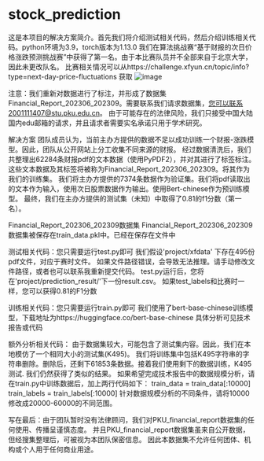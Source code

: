 # stock_prediction

这是本项目的解决方案简介。首先我们将介绍测试相关代码，然后介绍训练相关代码。python环境为3.9，torch版本为1.13.0
我们在算法挑战赛“基于财报的次日价格涨跌预测挑战赛”中获得了第一名。由于本比赛队员并不全部来自于北京大学，因此未更改队名。
比赛相关情况可以从https://challenge.xfyun.cn/topic/info?type=next-day-price-fluctuations
获取
![image](https://github.com/xuxiran/stock_prediction/assets/48015859/62072159-6b88-4063-87e0-7745a58673e3)

注意：我们重新对数据进行了标注，并形成了数据集Financial_Report_202306_202309。需要联系我们请求数据集，您可以联系2001111407@stu.pku.edu.cn。
由于可能存在的法律风险，我们只接受中国大陆国内edu邮箱的请求，并且请求者需要实名承诺只用于学术研究。


解决方案
团队成员认为，当前主办方提供的数据不足以成功训练一个财报-涨跌模型。因此，团队从公开网站上分工收集不同来源的财报。
经过数据清洗后，我们共整理出62284条财报pdf的文本数据（使用PyPDF2），并对其进行了标签标注。
这些文本数据及其标签将被称为Financial_Report_202306_202309。将其作为我们的训练集。
我们将主办方提供的7374条数据作为验证集。我们将pdf读取出的文本作为输入，使用次日股票数据作为输出。使用Bert-chinese作为预训练模型。
最终，我们在主办方提供的测试集（未知）中取得了0.81的f1分数（第一名）。

Financial_Report_202306_202309数据集
Financial_Report_202306_202309数据集被保存在train_data.pkl中。已经在保存在文件中


测试相关代码：您只需要运行test.py即可
我们假设'project/xfdata' 下存在495份pdf文件，对应于赛时文件。
如果文件路径错误，会导致无法推理。请手动修改文件路径，或者也可以联系我重新提交代码。
test.py运行后，您将在'project/prediction_result/'下一份result.csv。
如果test_labels和比赛时一样，您可以获得0.81的F1分数


训练相关代码：您只需要运行train.py即可
我们使用了bert-base-chinese训练模型，下载地址为https://huggingface.co/bert-base-chinese
具体分析可见技术报告或代码

额外分析相关代码：
由于数据集较大，可能包含了测试集内容。因此，我们在本地模仿了一个相同大小的测试集(K495)。
我们将训练集中包括K495字符串的字符串删除。删除后，还剩下61853条数据。接着我们使用剩下的数据训练，K495测试.
我们仍然获得了类似的结果。
如果希望完成技术报告中的数据规模分析，请在train.py中训练数据后，加上两行代码如下：
train_data = train_data[:10000]
train_labels = train_labels[:10000]
针对数据规模分析的不同条件，请将10000修改成20000-60000的不同范围。

写在最后：由于团队暂时没有法律顾问，我们对PKU_financial_report数据集的任何使用、传播呈谨慎态度。
并且PKU_financial_report数据集虽来自公开数据，但经搜集整理后，可被视为本团队保密信息。
因此本数据集不允许任何团体、机构或个人用于任何商业用途。
